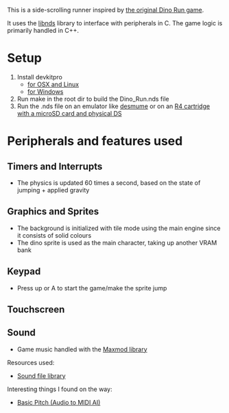 This is a side-scrolling runner inspired by [the original Dino Run game](https://en.wikipedia.org/wiki/Dino_Run).

It uses the [libnds](https://github.com/devkitPro/libnds) library to interface with peripherals in C. The game logic is primarily handled in C++.

# Setup

1. Install devkitpro
    - [for OSX and Linux](https://github.com/devkitPro/pacman/releases)
    - [for Windows](https://github.com/devkitPro/installer/releases/tag/v3.0.3)
2. Run make in the root dir to build the Dino_Run.nds file
3. Run the .nds file on an emulator like [desmume](https://desmume.org/download/) or on an [R4 cartridge with a microSD card and physical DS](https://en.wikipedia.org/wiki/R4_cartridge)
# Peripherals and features used

## Timers and Interrupts
- The physics is updated 60 times a second, based on the state of jumping + applied gravity

## Graphics and Sprites
- The background is initialized with tile mode using the main engine since it consists of solid colours
- The dino sprite is used as the main character, taking up another VRAM bank

## Keypad
- Press up or A to start the game/make the sprite jump

## Touchscreen

## Sound
- Game music handled with the [Maxmod library](https://maxmod.devkitpro.org/)

Resources used:
- [Sound file library](https://modarchive.org/index.php?request=view_by_license&query=publicdomain)

Interesting things I found on the way:
- [Basic Pitch (Audio to MIDI AI)](https://basicpitch.spotify.com/)